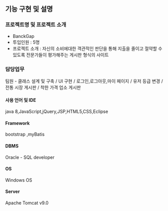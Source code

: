 ## 기능 구현 및 설명
### 프로젝트명 및 프로젝트 소개
+ BanckGap
+ 투입인원 : 5명
+ 프로젝트 소개 : 자신의 소비에대한 객관적인 판단을 통해 지출을 줄이고 절약할 수 있도록 전문가들이 평가해주는 게시판 형식의 사이트

### 담당업무
팀원 - 클래스 설계 및 구축 / UI 구현 / 로그인,로그아웃,마이 페이지 / 유저 등급 변경 / 전통 시장 게시판 / 착한 가격 업소 게시판

#### 사용 언어 및 IDE
java 8,JavaScript,jQuery,JSP,HTML5,CSS,Eclipse

#### Framework
bootstrap ,myBatis

#### DBMS
Oracle - SQL developer

#### OS
Windows OS

#### Server
Apache Tomcat v9.0
